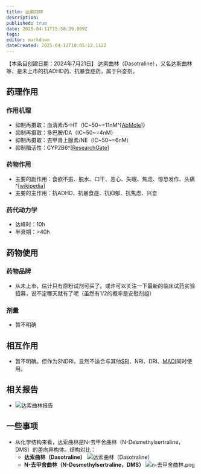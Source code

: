 ```yaml
---
title: 达索曲林
description: 
published: true
date: 2025-04-11T15:58:39.009Z
tags: 
editor: markdown
dateCreated: 2025-04-12T10:05:12.112Z
---
```


【本条目创建日期：2024年7月21日】
达索曲林（Dasotraline），又名达斯曲林等，是未上市的抗ADHD药、抗暴食症药，属于兴奋剂。
## 药理作用
### 作用机理
- 抑制再摄取：血清素/5-HT（IC~50~=11nM^[[AbMole](https://www.abmole.com/pharmacological/dopamine-transporter.html)]）
- 抑制再摄取：多巴胺/DA（IC~50~=4nM）
- 抑制再摄取：去甲肾上腺素/NE（IC~50~=6nM）
- 抑制酶活性：CYP2B6^[[ResearchGate](https://www.researchgate.net/publication/336945448_Dasotraline_as_a_Selective_Cytochrome_2B6_Inhibitor_for_Reaction_Phenotyping)]
### 药物作用
- 主要的副作用：食欲不振、脱水、口干、恶心、失眠、焦虑、惊恐发作、头痛^[[wikipedia](https://en.wikipedia.org/wiki/Dasotraline)]
- 主要的主作用：抗ADHD、抗暴食症、抗抑郁、抗焦虑、兴奋
### 药代动力学
- 达峰时：10h
- 半衰期：>40h
## 药物使用
### 药物品牌
- 从未上市，估计只有原粉试剂可买了。或许可以关注一下最新的临床试药实验招募，说不定哪天就有了呢（虽然有1/2的概率是安慰剂组）
### 剂量
- 暂不明确
## 相互作用
- 暂不明确。但作为SNDRI，显然不适合与其他[SRI](https://overspeed-wiki.github.io/DXM/#%E8%A1%80%E6%B8%85%E7%B4%A0%E5%86%8D%E6%91%84%E5%8F%96%E6%8A%91%E5%88%B6%E5%89%82%EF%BC%88SRI%EF%BC%89%E3%80%90%E9%AB%98%E5%8D%B1%E3%80%91)、NRI、DRI、[MAOI](https://overspeed-wiki.github.io/DXM/#%E5%8D%95%E8%83%BA%E6%B0%A7%E5%8C%96%E9%85%B6%E6%8A%91%E5%88%B6%E5%89%82%EF%BC%88MAOI%EF%BC%89%E3%80%90%E4%B8%A5%E7%A6%81%E3%80%91)同时使用。
## 相关报告
- ![达索曲林报告](/imgs/达索曲林报告.jpg)
## 一些事项
- 从化学结构来看，达索曲林是N-去甲舍曲林（N-Desmethylsertraline，DMS）的差向异构体。结构对比：
  - **达索曲林（Dasotraline）** ![达索曲林（Dasotraline）](/imgs/达索曲林结构.png)
  - **N-去甲舍曲林（N-Desmethylsertraline，DMS）** ![n-去甲舍曲林.png](/imgs/n-去甲舍曲林.png)

